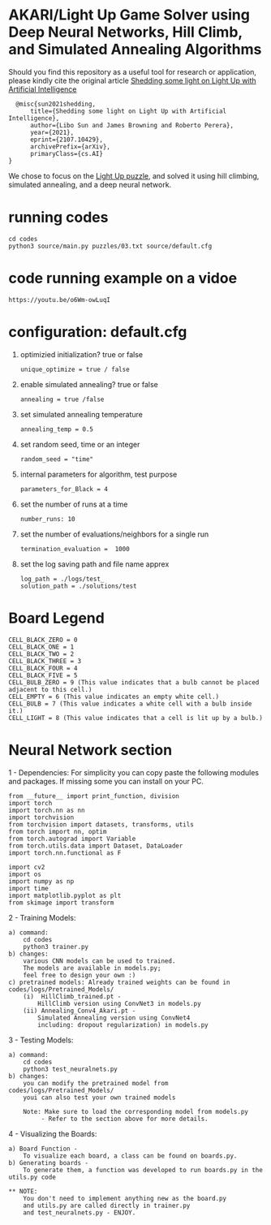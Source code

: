 # AKARI/Light Up Game Solver using Deep Neural Networks, Hill Climb, and Simulated Annealing Algorithms

Should you find this repository as a useful tool for research or application, please kindly cite the original article [Shedding some light on Light Up with Artificial Intelligence](https://arxiv.org/abs/2107.10429)

      @misc{sun2021shedding,
	      title={Shedding some light on Light Up with Artificial Intelligence}, 
	      author={Libo Sun and James Browning and Roberto Perera},
	      year={2021},
	      eprint={2107.10429},
	      archivePrefix={arXiv},
	      primaryClass={cs.AI}
	} 

We chose to focus on the [Light Up puzzle](https://en.wikipedia.org/wiki/Light_Up_(puzzle)), and solved it using hill climbing, simulated annealing, and a deep neural network.


#       running codes  	#

	cd codes
	python3 source/main.py puzzles/03.txt source/default.cfg

# 	code running example on a vidoe	#

	https://youtu.be/o6Wm-owLuqI


#       configuration:  	default.cfg			#

1.	optimizied initialization?  true or false	

		unique_optimize = true / false

2.	enable simulated annealing?  true or false	 

		annealing = true /false

3.	set simulated annealing temperature	

		annealing_temp = 0.5

4.	set random seed, time or an integer	 

		random_seed = "time"

5.	internal parameters for algorithm, test purpose   

		parameters_for_Black = 4

6.	set the number of runs  at a time    

		number_runs: 10

7.	set the number of evaluations/neighbors for a single run    

		termination_evaluation =  1000

8.	set the log saving path and file name apprex 	

		log_path = ./logs/test_
		solution_path = ./solutions/test


# Board Legend #

	CELL_BLACK_ZERO = 0
	CELL_BLACK_ONE = 1
	CELL_BLACK_TWO = 2
	CELL_BLACK_THREE = 3
	CELL_BLACK_FOUR = 4
	CELL_BLACK_FIVE = 5
	CELL_BULB_ZERO = 9 (This value indicates that a bulb cannot be placed adjacent to this cell.)
	CELL_EMPTY = 6 (This value indicates an empty white cell.)
	CELL_BULB = 7 (This value indicates a white cell with a bulb inside it.)
	CELL_LIGHT = 8 (This value indicates that a cell is lit up by a bulb.)


#       Neural Network section  	#


1 - Dependencies:
	For simplicity you can copy paste the following modules and packages.
	If missing some you can install on your PC.

	from __future__ import print_function, division
	import torch
	import torch.nn as nn
	import torchvision
	from torchvision import datasets, transforms, utils
	from torch import nn, optim
	from torch.autograd import Variable
	from torch.utils.data import Dataset, DataLoader
	import torch.nn.functional as F
			
	import cv2
	import os
	import numpy as np
	import time
	import matplotlib.pyplot as plt
	from skimage import transform

2 - Training Models:

	a) command: 
		cd codes
		python3 trainer.py
	b) changes: 
		various CNN models can be used to trained. 
		The models are available in models.py; 
		feel free to design your own :)
	c) pretrained models: Already trained weights can be found in codes/logs/Pretrained_Models/
		(i)  HillClimb_trained.pt - 
			HillClimb version using ConvNet3 in models.py
		(ii) Annealing_Conv4_Akari.pt - 
			Simulated Annealing version using ConvNet4 
			including: dropout regularization) in models.py

3 - Testing Models:

	a) command: 
		cd codes 
		python3 test_neuralnets.py
	b) changes: 
		you can modify the pretrained model from codes/logs/Pretrained_Models/
		youi can also test your own trained models
		
		Note: Make sure to load the corresponding model from models.py
			 - Refer to the section above for more details.

4 - Visualizing the Boards: 

	a) Board Function -    	
		To visualize each board, a class can be found on boards.py. 
	b) Generating boards - 
		To generate them, a function was developed to run boards.py in the utils.py code
			 
	** NOTE: 
		You don't need to implement anything new as the board.py 
		and utils.py are called directly in trainer.py 
		and test_neuralnets.py - ENJOY.
